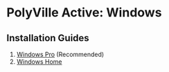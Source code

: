 # PolyVille Active: Windows

## Installation Guides

1. [Windows Pro](pro) (Recommended)
2. [Windows Home](home)